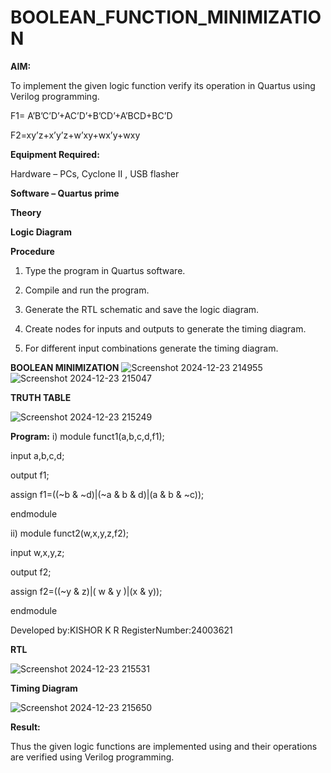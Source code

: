 # BOOLEAN_FUNCTION_MINIMIZATION

**AIM:**

To implement the given logic function verify its operation in Quartus using Verilog programming.

F1= A’B’C’D’+AC’D’+B’CD’+A’BCD+BC’D 

F2=xy’z+x’y’z+w’xy+wx’y+wxy

**Equipment Required:**

Hardware – PCs, Cyclone II , USB flasher

**Software – Quartus prime**

**Theory**

**Logic Diagram**

**Procedure**

1.	Type the program in Quartus software.

2.	Compile and run the program.

3.	Generate the RTL schematic and save the logic diagram.

4.	Create nodes for inputs and outputs to generate the timing diagram.

5.	For different input combinations generate the timing diagram.

**BOOLEAN MINIMIZATION**
![Screenshot 2024-12-23 214955](https://github.com/user-attachments/assets/f0ac3ad4-60bb-44b3-a5b8-56ad7de8d2ec)
![Screenshot 2024-12-23 215047](https://github.com/user-attachments/assets/64839c1d-9fb3-4fb8-9a34-e0009e0d39a8)

**TRUTH TABLE**

![Screenshot 2024-12-23 215249](https://github.com/user-attachments/assets/a733b4de-69c7-4f53-94a6-7217d016f624)


**Program:**
i)
module funct1(a,b,c,d,f1);

input a,b,c,d;

output f1;

assign f1=((~b & ~d)|(~a & b & d)|(a & b & ~c));

endmodule

ii)
module funct2(w,x,y,z,f2);

input w,x,y,z;

output f2;

assign f2=((~y & z)|( w & y )|(x & y));

endmodule

Developed by:KISHOR K R RegisterNumber:24003621

**RTL**

![Screenshot 2024-12-23 215531](https://github.com/user-attachments/assets/9e44f80a-f174-43fe-af3d-9a921b1e36ca)

**Timing Diagram**


![Screenshot 2024-12-23 215650](https://github.com/user-attachments/assets/4aaa5c4e-cc6f-48fa-8291-a89d6ab07497)


**Result:**

Thus the given logic functions are implemented using and their operations are verified
using Verilog programming.
